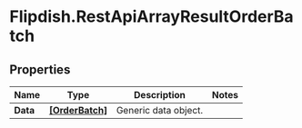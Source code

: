 # Flipdish.RestApiArrayResultOrderBatch

## Properties

Name | Type | Description | Notes
------------ | ------------- | ------------- | -------------
**Data** | [**[OrderBatch]**](OrderBatch.md) | Generic data object. | 


